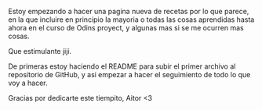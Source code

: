 Estoy empezando a hacer una pagina nueva de recetas por lo que parece, 
en la que incluire en principio la mayoria o todas las cosas aprendidas hasta ahora en el curso de Odins proyect, 
y algunas mas si se me ocurren mas cosas. 

Que estimulante jiji.

De primeras estoy haciendo el README para subir el primer archivo al repositorio de GitHub,
y asi empezar a hacer el seguimiento de todo lo que voy a hacer.

Gracias por dedicarte este tiempito, Aitor <3

